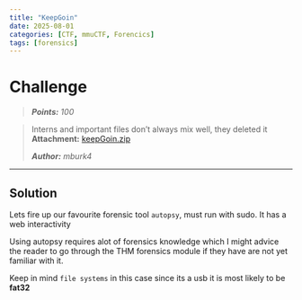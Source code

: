 ```yaml
---
title: "KeepGoin"
date: 2025-08-01
categories: [CTF, mmuCTF, Forencics]
tags: [forensics]
---
```


# Challenge
>***Points:** 100*

>Interns and important files don’t always mix well, they deleted it
>**Attachment:** [keepGoin.zip](/assets/file/keepGoin.zip)
>
>***Author:** mburk4*
---

## Solution
Lets fire up our favourite forensic tool `autopsy`, must run with sudo. It has a web interactivity

Using autopsy requires alot of forensics knowledge which I might advice the reader to go through the THM forensics module if they have are not yet familiar with it.

Keep in mind `file systems` in this case since its a usb it is most likely to be __fat32__

